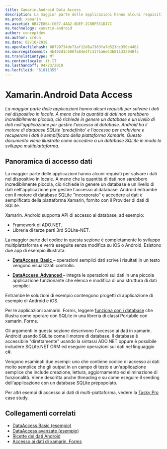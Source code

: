 ```yaml
---
title: Xamarin.Android Data Access
description: La maggior parte delle applicazioni hanno alcuni requisiti per salvare i dati nel dispositivo in locale. A meno che la quantità di dati non sarebbero incredibilmente piccola, ciò richiede in genere un database e un livello di dati nell'applicazione per gestire l'accesso al database.  Android ha il motore di database SQLite 'predefinito' e l'accesso per archiviare e recuperare i dati è semplificato della piattaforma Xamarin. Questo documento viene illustrato come accedere a un database SQLite in modo lo sviluppo multipiattaforma.
ms.prod: xamarin
ms.assetid: 6B47E864-C6E7-4AA2-8DEF-2C8BF551D17C
ms.technology: xamarin-android
author: conceptdev
ms.author: crdun
ms.date: 02/16/2018
ms.openlocfilehash: 08720734de73af12d8a7383fa7d523dc350c4462
ms.sourcegitcommit: 4b402d1c508fa84e4fc3171a6e43b811323948fc
ms.translationtype: MT
ms.contentlocale: it-IT
ms.lasthandoff: 04/23/2019
ms.locfileid: "61011355"
---
```

# <a name="xamarinandroid-data-access"></a>Xamarin.Android Data Access

_La maggior parte delle applicazioni hanno alcuni requisiti per salvare i dati nel dispositivo in locale. A meno che la quantità di dati non sarebbero incredibilmente piccola, ciò richiede in genere un database e un livello di dati nell'applicazione per gestire l'accesso al database.  Android ha il motore di database SQLite 'predefinito' e l'accesso per archiviare e recuperare i dati è semplificato della piattaforma Xamarin. Questo documento viene illustrato come accedere a un database SQLite in modo lo sviluppo multipiattaforma._

## <a name="data-access-overview"></a>Panoramica di accesso dati

La maggior parte delle applicazioni hanno alcuni requisiti per salvare i dati nel dispositivo in locale. A meno che la quantità di dati non sarebbero incredibilmente piccola, ciò richiede in genere un database e un livello di dati nell'applicazione per gestire l'accesso al database. Android entrambe con il motore di database SQLite "incorporato" e accedere ai dati è semplificato della piattaforma Xamarin, fornito con il Provider di dati di SQLite.

Xamarin. Android supporta API di accesso ai database, ad esempio:

- Framework di ADO.NET.
- Libreria di terze parti 3rd SQLite-NET.

La maggior parte del codice in questa sezione è completamente lo sviluppo multipiattaforma e verrà eseguite senza modifica su iOS o Android. Esistono due app di esempio illustrata:

- [**DataAccess_Basic** ](https://github.com/xamarin/mobile-samples/tree/master/DataAccess/Basic) &ndash; operazioni semplici dati scrive i risultati in un testo vengono visualizzati controllo.

- [**DataAccess_Advanced** ](https://github.com/xamarin/mobile-samples/tree/master/DataAccess/Advanced) &ndash; integra le operazioni sui dati in una piccola applicazione funzionante che elenca e modifica di una struttura di dati semplici.

Entrambe le soluzioni di esempio contengono progetti di applicazione di esempio di Android e iOS.

Per le applicazioni xamarin. Forms, leggere [funziona con i database](~/xamarin-forms/app-fundamentals/databases.md) che illustra come operare con SQLite in una libreria di classi Portabile con xamarin. Forms.

Gli argomenti in questa sezione descrivono l'accesso ai dati in xamarin. Android usando SQLite come il motore di database. Il database è accessibile "direttamente" usando la sintassi ADO.NET oppure è possibile includere SQLite.NET ORM ed eseguire operazioni sui dati nel linguaggio c#.

Vengono esaminati due esempi: uno che contiene codice di accesso ai dati molto semplice che gli output in un campo di testo e un'applicazione semplice che include creazione, lettura, aggiornamento ed eliminazione di funzionalità. Viene descritta anche threading e su come eseguire il seeding dell'applicazione con un database SQLite prepopolato.

Per altri esempi di accesso ai dati di multi-piattaforma, vedere la [Tasky Pro](~/cross-platform/app-fundamentals/building-cross-platform-applications/case-study-tasky.md) case study.


## <a name="related-links"></a>Collegamenti correlati

- [DataAccess Basic (esempio)](https://github.com/xamarin/mobile-samples/tree/master/DataAccess/Basic)
- [DataAccess avanzate (esempio)](https://github.com/xamarin/mobile-samples/tree/master/DataAccess/Advanced)
- [Ricette dei dati Android](https://github.com/xamarin/recipes/tree/master/Recipes/android/data)
- [Accesso ai dati di xamarin. Forms](~/xamarin-forms/app-fundamentals/databases.md)
